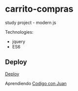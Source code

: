# carrito-compras
study project - modern js


Technologies:
* jquery
* ES6

## Deploy

[Deploy](https://eager-roentgen-342879.netlify.app/)

Aprendiendo [Codigo con Juan](https://codigoconjuan.com/)
